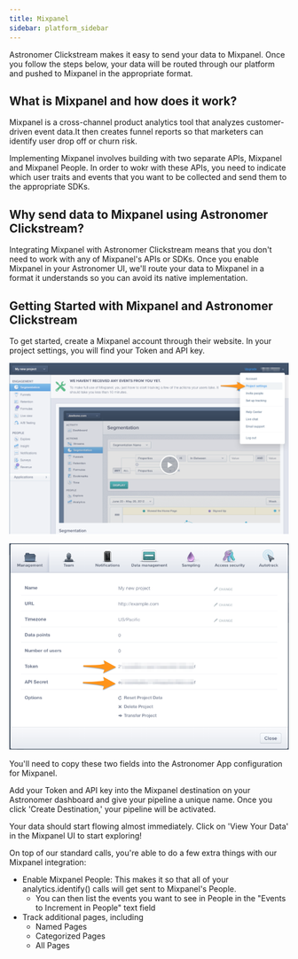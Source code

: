 ```yaml
---
title: Mixpanel
sidebar: platform_sidebar
---
```


Astronomer Clickstream makes it easy to send your data to Mixpanel. Once you follow the steps below, your data will be routed through our platform and pushed to Mixpanel in the appropriate format. 

## What is Mixpanel and how does it work?

Mixpanel is a cross-channel product analytics tool that analyzes customer-driven event data.It then creates funnel reports so that marketers can identify user drop off or churn risk. 

Implementing Mixpanel involves building with two separate APIs, Mixpanel and Mixpanel People. In order to wokr with these APIs, you need to indicate which user traits and events that you want to be collected and send them to the appropriate SDKs. 

## Why send data to Mixpanel using Astronomer Clickstream?

Integrating Mixpanel with Astronomer Clickstream means that you don't need to work with any of Mixpanel's APIs or SDKs. Once you enable Mixpanel in your Astronomer UI, we'll route your data to Mixpanel in a format it understands so you can avoid its native implementation.

## Getting Started with Mixpanel and Astronomer Clickstream

To get started, create a Mixpanel account through their website. In your project settings, you will find your Token and API key.

![mixpanel1](../../../images/mixpanel1.png)

![mixpanel2](../../../images/mixpanel2.png)


You'll need to copy these two fields into the Astronomer App configuration for Mixpanel.

Add your Token and API key into the Mixpanel destination on your Astronomer dashboard and give your pipeline a unique name. Once you click 'Create Destination,' your pipeline will be activated.

Your data should start flowing almost immediately. Click on 'View Your Data' in the Mixpanel UI to start exploring!


On top of our standard calls, you're able to do a few extra things with our Mixpanel integration:
* Enable Mixpanel People: This makes it so that all of your analytics.identify() calls will get sent to Mixpanel's People.
    * You can then list the events you want to see in People in the "Events to Increment in People" text field
* Track additional pages, including
    * Named Pages
    * Categorized Pages
    * All Pages




